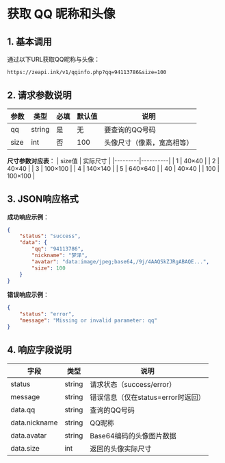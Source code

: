 # 获取 QQ 昵称和头像

## 1. 基本调用
通过以下URL获取QQ昵称与头像：

```txt
https://zeapi.ink/v1/qqinfo.php?qq=94113786&size=100
```

## 2. 请求参数说明
| 参数   | 类型   | 必填 | 默认值 | 说明                              |
|--------|--------|------|--------|----------------------------------|
| qq     | string | 是   | 无     | 要查询的QQ号码                   |
| size   | int    | 否   | 100    | 头像尺寸（像素，宽高相等）       |

**尺寸参数对应表**：
| size值 | 实际尺寸  |
|---------|----------|
| 1       | 40×40    |
| 2       | 40×40    |
| 3       | 100×100  |
| 4       | 140×140  |
| 5       | 640×640  |
| 40      | 40×40    |
| 100     | 100×100  |

## 3. JSON响应格式

**成功响应示例**：
```json
{
    "status": "success",
    "data": {
        "qq": "94113786",
        "nickname": "梦泽",
        "avatar": "data:image/jpeg;base64,/9j/4AAQSkZJRgABAQE...",
        "size": 100
    }
}
```

**错误响应示例**：
```json
{
    "status": "error",
    "message": "Missing or invalid parameter: qq"
}
```

## 4. 响应字段说明
| 字段          | 类型   | 说明                              |
|---------------|--------|----------------------------------|
| status        | string | 请求状态（success/error）        |
| message       | string | 错误信息（仅在status=error时返回）|
| data.qq       | string | 查询的QQ号码                     |
| data.nickname | string | QQ昵称                           |
| data.avatar   | string | Base64编码的头像图片数据         |
| data.size     | int    | 返回的头像实际尺寸               |
